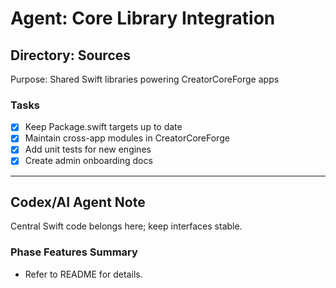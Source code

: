 # Agent: Core Library Integration

## Directory: Sources
Purpose: Shared Swift libraries powering CreatorCoreForge apps

### Tasks
- [x] Keep Package.swift targets up to date
- [x] Maintain cross-app modules in CreatorCoreForge
- [x] Add unit tests for new engines
- [x] Create admin onboarding docs

---

## Codex/AI Agent Note
Central Swift code belongs here; keep interfaces stable.

### Phase Features Summary
- Refer to README for details.

